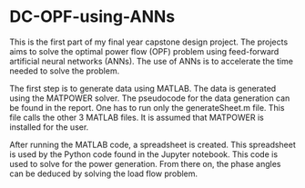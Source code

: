 # DC-OPF-using-ANNs
This is the first part of my final year capstone design project. The projects aims to solve the optimal power flow (OPF) problem using feed-forward artificial neural networks (ANNs). The use of ANNs is to accelerate the time needed to solve the problem. 

The first step is to generate data using MATLAB. The data is generated using the MATPOWER solver. The pseudocode for the data generation can be found in the report. One has to run only the generateSheet.m file. This file calls the other 3 MATLAB files. It is assumed that MATPOWER is installed for the user.

After running the MATLAB code, a spreadsheet is created. This spreadsheet is used by the Python code found in the Jupyter notebook. This code is used to solve for the power generation. From there on, the phase angles can be deduced by solving the load flow problem. 
